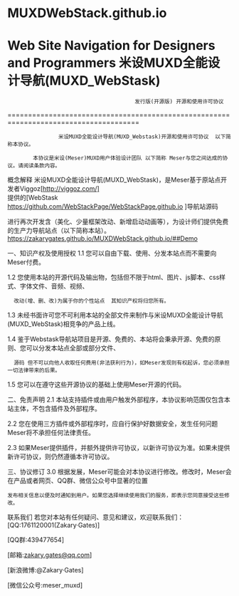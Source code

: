 # MUXDWebStack.github.io
Web Site Navigation for Designers and Programmers
米设MUXD全能设计导航(MUXD_WebStask)
======================================================================================

                                            发行版(开源版) 开源和使用许可协议
======================================================================================

                    米设MUXD全能设计导航(MUXD_Webstask)开源和使用许可协议  以下简称本协议。

            本协议是米设(Meser)MUXD用户体验设计团队 以下简称 Meser与您之间达成的协议。请阅读条款内容。
概念解释
            米设MUXD全能设计导航(MUXD_WebStask)，是Meser基于原站点开发者Viggoz[http://viggoz.com/]  
提供的[WebStask https://github.com/WebStackPage/WebStackPage.github.io ]导航站源码

进行再次开发含（美化、少量框架改动、新增启动动画等），为设计师们提供免费的生产力导航站点（以下简称本站）。
https://zakarygates.github.io/MUXDWebStack.github.io/##Demo

一、知识产权及使用授权
1.1 您可以自由下载、使用、分发本站点而不需要向Meser付费。

1.2 您使用本站的开源代码及输出物，包括但不限于html、图片、js脚本、css样式、字体文件、音频、视频、

      改动(增、删、改)为属于你的个性站点  其知识产权将归您所有。
1.3 未经书面许可您不可利用本站的全部文件来制作与米设MUXD全能设计导航(MUXD_WebStask)相竞争的产品上线。

1.4 鉴于Webstask导航站项目是开源、免费的、本站将会秉承开源、免费的原则、您可以分发本站点全部或部分文件、

      源码 但不可以向他人收取任何费用(非法获利行为)，如Meser发现则有权起诉，您必须承担一切法律带来的后果。
1.5 您可以在遵守这些开源协议的基础上使用Meser开源的代码。

二、免责声明
2.1 本站支持插件或由用户触发外部程序，本协议影响范围仅包含本站主体，不包含插件及外部程序。

2.2 您在使用三方插件或外部程序时，应自行保护好数据安全，发生任何问题Meser将不承担任何法律责任。

2.3 如果Meser提供插件，并额外提供许可协议，以新许可协议为准。如果未提供新许可协议，则仍然遵循本许可协议。

三、协议修订
3.0 根据发展，Meser可能会对本协议进行修改。修改时，Meser会在产品或者网页、QQ群、微信公众号中显著的位置

    发布相关信息以便及时通知到用户。如果您选择继续使用我们的服务，即表示您同意接受这些修改。
联系我们
    若您对本站有任何疑问、意见和建议，欢迎联系我们：
[QQ:1761120001(Zakary·Gates)]

[QQ群:439477654]

[邮箱:zakary.gates@qq.com]

[新浪微博:@Zakary·Gates]

[微信公众号:meser_muxd]
